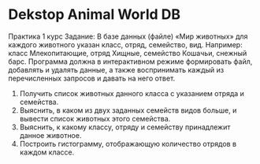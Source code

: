 # Dekstop Animal World DB
 Практика 1 курс
Задание:
В базе данных (файле) «Мир животных» для каждого животного указан класс, отряд, семейство, вид. Например: класс Млекопитающие, отряд Хищные, семейство Кошачьи, снежный барс. Программа должна в интерактивном режиме формировать файл, добавлять и удалять данные, а также воспринимать каждый из перечисленных запросов и давать на него ответ.
1. Получить список животных данного класса с указанием отряда и семейства.
2. Выяснить, в каком из двух заданных семейств видов больше, и вывести список животных этого семейства.
3. Выяснить, к какому классу, отряду и семейству принадлежит данное животное.
4. Построить гистограмму, отображающую количество отрядов в каждом классе.
